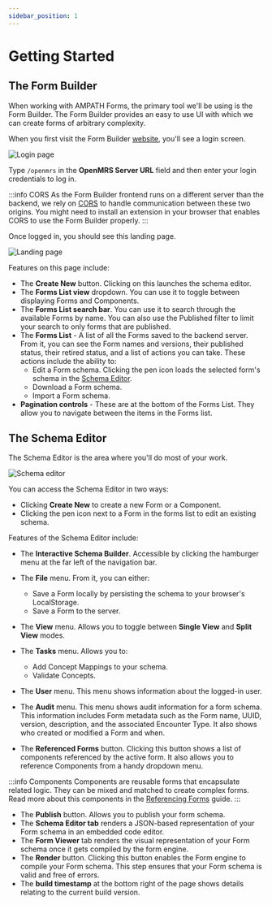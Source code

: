 ```yaml
---
sidebar_position: 1
---
```


# Getting Started

## The Form Builder

When working with AMPATH Forms, the primary tool we'll be using is the Form Builder. The Form Builder provides an easy to use UI with which we can create forms of arbitrary complexity.

When you first visit the Form Builder [website](https://openmrs-spa.org/formbuilder/#/login), you'll see a login screen.

![Login page](/img/login.png)

Type `/openmrs` in the **OpenMRS Server URL** field and then enter your login credentials to log in.

:::info CORS
As the Form Builder frontend runs on a different server than the backend, we rely on [CORS](https://geekflare.com/cors-basics/) to handle communication between these two origins. You might need to install an extension in your browser that enables CORS to use the Form Builder properly.
:::

Once logged in, you should see this landing page.

![Landing page](/img/forms-list.png)

Features on this page include:

- The **Create New** button. Clicking on this launches the schema editor.
- The **Forms List view** dropdown. You can use it to toggle between displaying Forms and Components.
- The **Forms List search bar**. You can use it to search through the available Forms by name. You can also use the Published filter to limit your search to only forms that are published.
- The **Forms List** - A list of all the Forms saved to the backend server. From it, you can see the Form names and versions, their published status, their retired status, and a list of actions you can take. These actions include the ability to:
  - Edit a Form schema. Clicking the pen icon loads the selected form's schema in the [Schema Editor](#using-the-schema-editor).
  - Download a Form schema.
  - Import a Form schema.
- **Pagination controls** - These are at the bottom of the Forms List. They allow you to navigate between the items in the Forms list.

## The Schema Editor

The Schema Editor is the area where you'll do most of your work.

![Schema editor](/img/schema-editor.png)

You can access the Schema Editor in two ways:

- Clicking **Create New** to create a new Form or a Component.
- Clicking the pen icon next to a Form in the forms list to edit an existing schema.

Features of the Schema Editor include:

- The **Interactive Schema Builder**. Accessible by clicking the hamburger menu at the far left of the navigation bar.
- The **File** menu. From it, you can either:

  - Save a Form locally by persisting the schema to your browser's LocalStorage.
  - Save a Form to the server.

- The **View** menu. Allows you to toggle between **Single View** and **Split View** modes.
- The **Tasks** menu. Allows you to:

  - Add Concept Mappings to your schema.
  - Validate Concepts.

- The **User** menu. This menu shows information about the logged-in user.
- The **Audit** menu. This menu shows audit information for a form schema. This information includes Form metadata such as the Form name, UUID, version, description, and the associated Encounter Type. It also shows who created or modified a Form and when.
- The **Referenced Forms** button. Clicking this button shows a list of components referenced by the active form. It also allows you to reference Components from a handy dropdown menu.

:::info Components
Components are reusable forms that encapsulate related logic. They can be mixed and matched to create complex forms. Read more about this components in the [Referencing Forms](/platform/referencing-forms) guide.
:::

- The **Publish** button. Allows you to publish your form schema.
- The **Schema Editor tab** renders a JSON-based representation of your Form schema in an embedded code editor.
- The **Form Viewer** tab renders the visual representation of your Form schema once it gets compiled by the form engine.
- The **Render** button. Clicking this button enables the Form engine to compile your Form schema. This step ensures that your Form schema is valid and free of errors.
- The **build timestamp** at the bottom right of the page shows details relating to the current build version.
